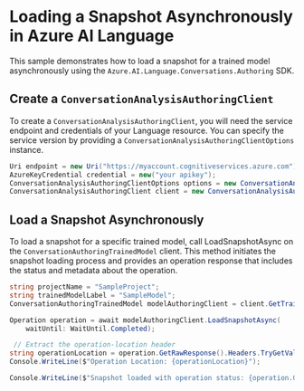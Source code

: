 # Loading a Snapshot Asynchronously in Azure AI Language

This sample demonstrates how to load a snapshot for a trained model asynchronously using the `Azure.AI.Language.Conversations.Authoring` SDK.

## Create a `ConversationAnalysisAuthoringClient`

To create a `ConversationAnalysisAuthoringClient`, you will need the service endpoint and credentials of your Language resource. You can specify the service version by providing a `ConversationAnalysisAuthoringClientOptions` instance.

```C# Snippet:CreateAuthoringClientForSpecificApiVersion
Uri endpoint = new Uri("https://myaccount.cognitiveservices.azure.com");
AzureKeyCredential credential = new("your apikey");
ConversationAnalysisAuthoringClientOptions options = new ConversationAnalysisAuthoringClientOptions(ConversationAnalysisAuthoringClientOptions.ServiceVersion.V2024_11_15_Preview);
ConversationAnalysisAuthoringClient client = new ConversationAnalysisAuthoringClient(endpoint, credential, options);
```

## Load a Snapshot Asynchronously

To load a snapshot for a specific trained model, call LoadSnapshotAsync on the `ConversationAuthoringTrainedModel` client. This method initiates the snapshot loading process and provides an operation response that includes the status and metadata about the operation.

```C# Snippet:Sample10_ConversationsAuthoring_LoadSnapshotAsync
string projectName = "SampleProject";
string trainedModelLabel = "SampleModel";
ConversationAuthoringTrainedModel modelAuthoringClient = client.GetTrainedModel(projectName, trainedModelLabel);

Operation operation = await modelAuthoringClient.LoadSnapshotAsync(
    waitUntil: WaitUntil.Completed);

 // Extract the operation-location header
string operationLocation = operation.GetRawResponse().Headers.TryGetValue("operation-location", out var location) ? location : null;
Console.WriteLine($"Operation Location: {operationLocation}");

Console.WriteLine($"Snapshot loaded with operation status: {operation.GetRawResponse().Status}");
```
